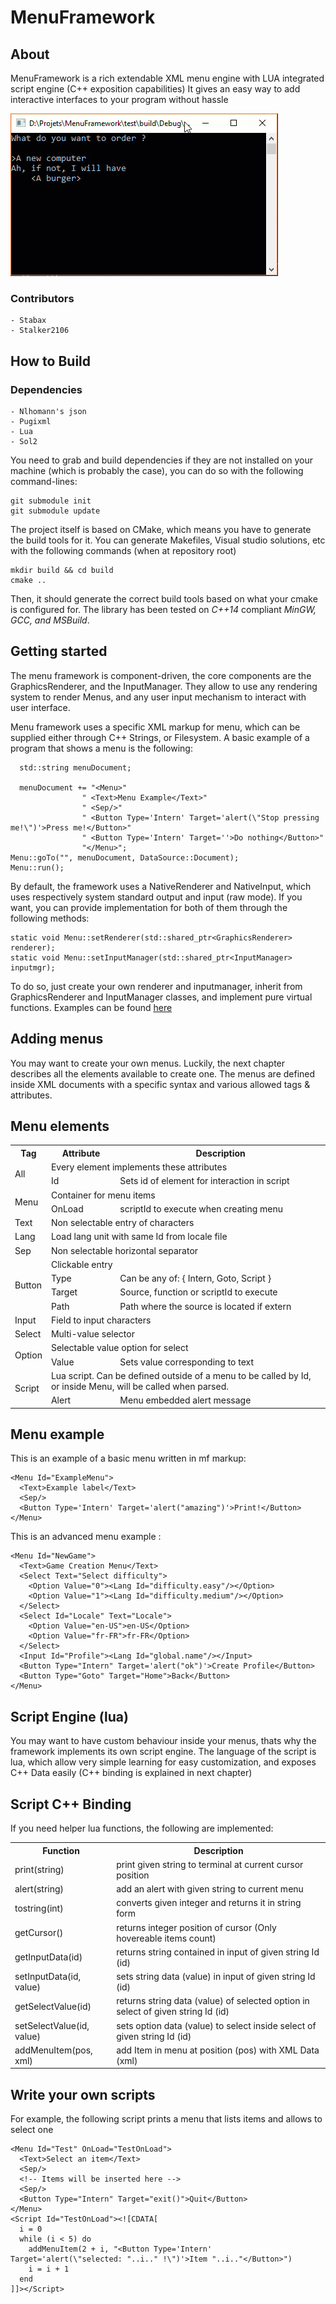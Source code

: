 
# MenuFramework

## About

MenuFramework is a rich extendable XML menu engine with LUA integrated script engine (C++ exposition capabilities)
It gives an easy way to add interactive interfaces to your program without hassle

![](/test/demo.gif)

### Contributors

	- Stabax
	- Stalker2106

## How to Build ###

### Dependencies ###

	- Nlhomann's json
	- Pugixml
	- Lua
	- Sol2

You need to grab and build dependencies if they are not installed on your machine (which is probably the case),
you can do so with the following command-lines:

    git submodule init
    git submodule update

The project itself is based on CMake, which means you have to generate the build tools for it.
You can generate Makefiles, Visual studio solutions, etc with the following commands (when at repository root)

    mkdir build && cd build
    cmake ..

Then, it should generate the correct build tools based on what your cmake is configured for.
The library has been tested on *C++14* compliant *MinGW, GCC, and MSBuild*.

## Getting started

The menu framework is component-driven, the core components are the GraphicsRenderer, and the InputManager.
They allow to use any rendering system to render Menus, and any user input mechanism to interact with user interface.

Menu framework uses a specific XML markup for menu, which can be supplied either through C++ Strings, or Filesystem.
A basic example of a program that shows a menu is the following:

 	  std::string menuDocument;
    
	  menuDocument += "<Menu>"
                    " <Text>Menu Example</Text>"
                    " <Sep/>"
                    " <Button Type='Intern' Target='alert(\"Stop pressing me!\")'>Press me!</Button>"
                    " <Button Type='Intern' Target=''>Do nothing</Button>"
                    "</Menu>";
    Menu::goTo("", menuDocument, DataSource::Document);
    Menu::run();

By default, the framework uses a NativeRenderer and NativeInput, which uses respectively system standard output and input (raw mode).
If you want, you can provide implementation for both of them through the following methods:

    static void Menu::setRenderer(std::shared_ptr<GraphicsRenderer> renderer);
    static void Menu::setInputManager(std::shared_ptr<InputManager> inputmgr);

To do so, just create your own renderer and inputmanager, inherit from GraphicsRenderer and InputManager classes, and implement pure virtual functions. Examples can be found [here](renderers/)

## Adding menus

You may want to create your own menus. Luckily, the next chapter describes all the elements available to create one.
The menus are defined inside XML documents with a specific syntax and various allowed tags & attributes.

## Menu elements

<table style="width:100%;">
  <tr>
    <th>Tag</th>
    <th>Attribute</th>
    <th>Description</th>
  </tr>
  <!-- Generic -->
  <tr>
    <td rowspan="2">All</td>
    <td colspan="2">Every element implements these attributes</td>
  </tr>
  <tr>
    <td>Id</td>
    <td>Sets id of element for interaction in script</td>
  </tr>
  <!-- Menu -->
  <tr>
    <td rowspan="2">Menu</td>
    <td colspan="2">Container for menu items</td>
  </tr>
  <tr>
    <td>OnLoad</td>
    <td>scriptId to execute when creating menu</td>
  </tr>
  <!-- Text -->
  <tr>
    <td rowspan="1">Text</td>
    <td colspan="2">Non selectable entry of characters</td>
  </tr>
  <!-- Lang -->
  <tr>
    <td rowspan="1">Lang</td>
    <td colspan="2">Load lang unit with same Id from locale file</td>
  </tr>
  <!-- Sep -->
  <tr>
    <td>Sep</td>
    <td colspan="2">Non selectable horizontal separator</td>
  </tr>
  <!-- Button -->
  <tr>
    <td rowspan="4">Button</td>
    <td colspan="2">Clickable entry</td>
  </tr>
  <tr>
    <td>Type</td>
    <td>Can be any of: { Intern, Goto, Script }</td>
  </tr>
  <tr>
    <td>Target</td>
    <td>Source, function or scriptId to execute</td>
  </tr>
  <tr>
    <td>Path</td>
    <td>Path where the source is located if extern</td>
  </tr>
  <!-- Input -->
  <tr>
    <td rowspan="1">Input</td>
    <td colspan="2">Field to input characters</td>
  </tr>
  <!-- Select -->
  <tr>
    <td rowspan="1">Select</td>
    <td colspan="2">Multi-value selector</td>
  </tr>
  <!-- Option -->
  <tr>
    <td rowspan="2">Option</td>
    <td colspan="2">Selectable value option for select</td>
  </tr>
  <tr>
    <td>Value</td>
    <td>Sets value corresponding to text</td>
  </tr>
  <!-- Script -->
  <tr>
    <td rowspan="2">Script</td>
    <td colspan="2">Lua script. Can be defined outside of a menu to be called by Id, or inside Menu, will be called when parsed.</td>
  </tr>
  <!-- Alert -->
  <tr>
    <td rowspan="2">Alert</td>
    <td colspan="2">Menu embedded alert message</td>
  </tr>
</table>

## Menu example

This is an example of a basic menu written in mf markup:

    <Menu Id="ExampleMenu">
      <Text>Example label</Text>
      <Sep/>
      <Button Type='Intern' Target='alert("amazing")'>Print!</Button>
    </Menu>

This is an advanced menu example :

    <Menu Id="NewGame">
      <Text>Game Creation Menu</Text>
      <Select Text="Select difficulty">
        <Option Value="0"><Lang Id="difficulty.easy"/></Option>
        <Option Value="1"><Lang Id="difficulty.medium"/></Option>
      </Select>
      <Select Id="Locale" Text="Locale">
        <Option Value="en-US">en-US</Option>
        <Option Value="fr-FR">fr-FR</Option>
      </Select>
      <Input Id="Profile"><Lang Id="global.name"/></Input>
      <Button Type="Intern" Target='alert("ok")'>Create Profile</Button>
      <Button Type="Goto" Target="Home">Back</Button>
    </Menu>

## Script Engine (lua)

You may want to have custom behaviour inside your menus, thats why the framework implements its own script engine. The language of the script is lua, which allow very simple learning for easy customization, and exposes C++ Data easily (C++ binding is explained in next chapter)

## Script C++ Binding

If you need helper lua functions, the following are implemented:

<table style="width:100%;">
  <tr>
    <th>Function</th>
    <th>Description</th>
  </tr>
  <!-- Generic -->
  <tr>
    <td>print(string)</td>
    <td>print given string to terminal at current cursor position</td>
  </tr>
  <tr>
    <td>alert(string)</td>
    <td>add an alert with given string to current menu</td>
  </tr>
  <tr>
    <td>tostring(int)</td>
    <td>converts given integer and returns it in string form</td>
  </tr>
  <tr>
    <td>getCursor()</td>
    <td>returns integer position of cursor (Only hovereable items count)</td>
  </tr>
  <tr>
    <td>getInputData(id)</td>
    <td>returns string contained in input of given string Id (id)</td>
  </tr>
  <tr>
    <td>setInputData(id, value)</td>
    <td>sets string data (value) in input of given string Id (id)</td>
  </tr>
  <tr>
    <td>getSelectValue(id)</td>
    <td>returns string data (value) of selected option in select of given string Id (id)</td>
  </tr>
  <tr>
    <td>setSelectValue(id, value)</td>
    <td>sets option data (value) to select inside select of given string Id (id)</td>
  </tr>
  <tr>
    <td>addMenuItem(pos, xml)</td>
    <td>add Item in menu at position (pos) with XML Data (xml)</td>
  </tr>
</table>

## Write your own scripts

For example, the following script prints a menu that lists items and allows to select one

    <Menu Id="Test" OnLoad="TestOnLoad">
      <Text>Select an item</Text>
      <Sep/>
      <!-- Items will be inserted here -->
      <Sep/>
      <Button Type="Intern" Target="exit()">Quit</Button>
    </Menu>
    <Script Id="TestOnLoad"><![CDATA[
      i = 0
      while (i < 5) do
        addMenuItem(2 + i, "<Button Type='Intern' Target='alert(\"selected: "..i.." !\")'>Item "..i.."</Button>")
        i = i + 1
      end
    ]]></Script>